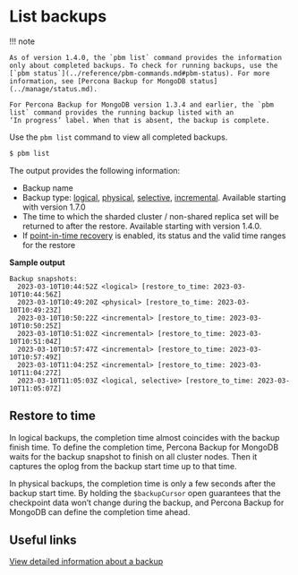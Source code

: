 # List backups

!!! note

    As of version 1.4.0, the `pbm list` command provides the information only about completed backups. To check for running backups, use the [`pbm status`](../reference/pbm-commands.md#pbm-status). For more information, see [Percona Backup for MongoDB status](../manage/status.md).

    For Percona Backup for MongoDB version 1.3.4 and earlier, the `pbm list` command provides the running backup listed with an
    ‘In progress’ label. When that is absent, the backup is complete.

Use the `pbm list` command to view all completed backups. 

```{.bash data-prompt="$"}
$ pbm list
```

The output provides the following information:

* Backup name 
* Backup type: [logical](../features/logical.md), [physical](../features/physical.md), [selective](../features/selective-backup.md), [incremental](../features/incremental-backup.md). Available starting with version 1.7.0 
* The time to which the sharded cluster / non-shared replica set will be returned to after the restore. Available starting with version 1.4.0.
* If [point-in-time recovery](../features/point-in-time-recovery.md) is enabled, its status and the valid time ranges for the restore

**Sample output**

```{.text .no-copy}
Backup snapshots:
  2023-03-10T10:44:52Z <logical> [restore_to_time: 2023-03-10T10:44:56Z]
  2023-03-10T10:49:20Z <physical> [restore_to_time: 2023-03-10T10:49:23Z]
  2023-03-10T10:50:22Z <incremental> [restore_to_time: 2023-03-10T10:50:25Z]
  2023-03-10T10:51:02Z <incremental> [restore_to_time: 2023-03-10T10:51:04Z]
  2023-03-10T10:57:47Z <incremental> [restore_to_time: 2023-03-10T10:57:49Z]
  2023-03-10T11:04:25Z <incremental> [restore_to_time: 2023-03-10T11:04:27Z]
  2023-03-10T11:05:03Z <logical, selective> [restore_to_time: 2023-03-10T11:05:07Z]
```

## Restore to time

In logical backups, the completion time almost coincides with the backup finish time. To define the completion time, Percona Backup for MongoDB waits for the backup snapshot to finish on all cluster nodes. Then it captures the oplog from the backup start time up to that time.

In physical backups, the completion time is only a few seconds after the backup start time. By holding the `$backupCursor` open guarantees that the checkpoint data won’t change during the backup, and Percona Backup for MongoDB can define the completion time ahead.


## Useful links

[View detailed information about a backup](describe-backup.md)